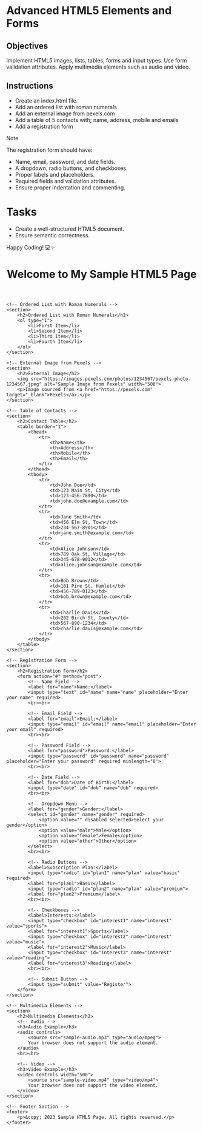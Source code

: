 # Advanced HTML5 Elements and Forms

## Objectives
Implement HTML5 images, lists, tables, forms and input types.
Use form validation attributes.
Apply multimedia elements such as audio and video.

## Instructions

- Create an index.html file.
- Add an ordered list with roman numerals
- Add an external image from pexels.com
- Add a table of 5 contacts with; name, address, mobile and emails
- Add a registration form

>[!NOTE]
>  The registration form should have:
>- Name, email, password, and date fields.
>- A dropdown, radio buttons, and checkboxes.
>- Proper labels and placeholders.
>- Required fields and validation attributes.
>- Ensure proper indentation and commenting.
 
# Tasks
- Create a well-structured HTML5 document.
- Ensure semantic correctness.

Happy Coding! 💻✨




<!DOCTYPE html>
<html lang="en">
<head>
    <meta charset="UTF-8">
    <meta name="viewport" content="width=device-width, initial-scale=1.0">
    <meta name="description" content="A sample HTML5 page demonstrating images, lists, tables, forms, and multimedia elements.">
    <title>Sample HTML5 Page</title>
</head>
<body>
    <!-- Header Section -->
    <header>
        <h1>Welcome to My Sample HTML5 Page</h1>
    </header>

    <!-- Ordered List with Roman Numerals -->
    <section>
        <h2>Ordered List with Roman Numerals</h2>
        <ol type="I">
            <li>First Item</li>
            <li>Second Item</li>
            <li>Third Item</li>
            <li>Fourth Item</li>
        </ol>
    </section>

    <!-- External Image from Pexels -->
    <section>
        <h2>External Image</h2>
        <img src="https://images.pexels.com/photos/1234567/pexels-photo-1234567.jpeg" alt="Sample Image from Pexels" width="500">
        <p>Image sourced from <a href="https://pexels.com" target="_blank">Pexels</a>.</p>
    </section>

    <!-- Table of Contacts -->
    <section>
        <h2>Contact Table</h2>
        <table border="1">
            <thead>
                <tr>
                    <th>Name</th>
                    <th>Address</th>
                    <th>Mobile</th>
                    <th>Email</th>
                </tr>
            </thead>
            <tbody>
                <tr>
                    <td>John Doe</td>
                    <td>123 Main St, City</td>
                    <td>123-456-7890</td>
                    <td>john.doe@example.com</td>
                </tr>
                <tr>
                    <td>Jane Smith</td>
                    <td>456 Elm St, Town</td>
                    <td>234-567-8901</td>
                    <td>jane.smith@example.com</td>
                </tr>
                <tr>
                    <td>Alice Johnson</td>
                    <td>789 Oak St, Village</td>
                    <td>345-678-9012</td>
                    <td>alice.johnson@example.com</td>
                </tr>
                <tr>
                    <td>Bob Brown</td>
                    <td>101 Pine St, Hamlet</td>
                    <td>456-789-0123</td>
                    <td>bob.brown@example.com</td>
                </tr>
                <tr>
                    <td>Charlie Davis</td>
                    <td>202 Birch St, County</td>
                    <td>567-890-1234</td>
                    <td>charlie.davis@example.com</td>
                </tr>
            </tbody>
        </table>
    </section>

    <!-- Registration Form -->
    <section>
        <h2>Registration Form</h2>
        <form action="#" method="post">
            <!-- Name Field -->
            <label for="name">Name:</label>
            <input type="text" id="name" name="name" placeholder="Enter your name" required>
            <br><br>

            <!-- Email Field -->
            <label for="email">Email:</label>
            <input type="email" id="email" name="email" placeholder="Enter your email" required>
            <br><br>

            <!-- Password Field -->
            <label for="password">Password:</label>
            <input type="password" id="password" name="password" placeholder="Enter your password" required minlength="8">
            <br><br>

            <!-- Date Field -->
            <label for="dob">Date of Birth:</label>
            <input type="date" id="dob" name="dob" required>
            <br><br>

            <!-- Dropdown Menu -->
            <label for="gender">Gender:</label>
            <select id="gender" name="gender" required>
                <option value="" disabled selected>Select your gender</option>
                <option value="male">Male</option>
                <option value="female">Female</option>
                <option value="other">Other</option>
            </select>
            <br><br>

            <!-- Radio Buttons -->
            <label>Subscription Plan:</label>
            <input type="radio" id="plan1" name="plan" value="basic" required>
            <label for="plan1">Basic</label>
            <input type="radio" id="plan2" name="plan" value="premium">
            <label for="plan2">Premium</label>
            <br><br>

            <!-- Checkboxes -->
            <label>Interests:</label>
            <input type="checkbox" id="interest1" name="interest" value="sports">
            <label for="interest1">Sports</label>
            <input type="checkbox" id="interest2" name="interest" value="music">
            <label for="interest2">Music</label>
            <input type="checkbox" id="interest3" name="interest" value="reading">
            <label for="interest3">Reading</label>
            <br><br>

            <!-- Submit Button -->
            <input type="submit" value="Register">
        </form>
    </section>

    <!-- Multimedia Elements -->
    <section>
        <h2>Multimedia Elements</h2>
        <!-- Audio -->
        <h3>Audio Example</h3>
        <audio controls>
            <source src="sample-audio.mp3" type="audio/mpeg">
            Your browser does not support the audio element.
        </audio>
        <br><br>

        <!-- Video -->
        <h3>Video Example</h3>
        <video controls width="500">
            <source src="sample-video.mp4" type="video/mp4">
            Your browser does not support the video element.
        </video>
    </section>

    <!-- Footer Section -->
    <footer>
        <p>&copy; 2023 Sample HTML5 Page. All rights reserved.</p>
    </footer>
</body>
</html>
